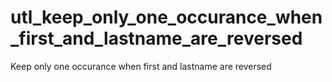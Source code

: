 # utl_keep_only_one_occurance_when_first_and_lastname_are_reversed
Keep only one occurance when first and lastname are reversed
